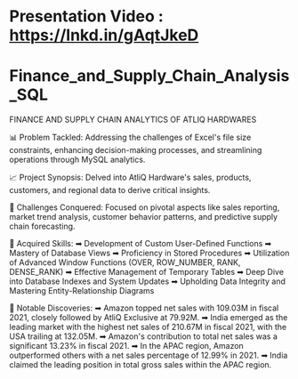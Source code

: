 # Presentation Video : https://lnkd.in/gAqtJkeD

# Finance_and_Supply_Chain_Analysis_SQL

FINANCE AND SUPPLY CHAIN ANALYTICS OF ATLIQ HARDWARES

📊 Problem Tackled: Addressing the challenges of Excel's file size constraints, enhancing decision-making processes, and streamlining operations through MySQL analytics.

📈 Project Synopsis: Delved into AtliQ Hardware's sales, products, customers, and regional data to derive critical insights.

🎯 Challenges Conquered: Focused on pivotal aspects like sales reporting, market trend analysis, customer behavior patterns, and predictive supply chain forecasting.

🔑 Acquired Skills: ➡ Development of Custom User-Defined Functions ➡ Mastery of Database Views ➡ Proficiency in Stored Procedures ➡ Utilization of Advanced Window Functions (OVER, ROW_NUMBER, RANK, DENSE_RANK) ➡ Effective Management of Temporary Tables ➡ Deep Dive into Database Indexes and System Updates ➡ Upholding Data Integrity and Mastering Entity-Relationship Diagrams

🔄 Notable Discoveries: ➡ Amazon topped net sales with 109.03M in fiscal 2021, closely followed by AtliQ Exclusive at 79.92M. ➡ India emerged as the leading market with the highest net sales of 210.67M in fiscal 2021, with the USA trailing at 132.05M. ➡ Amazon's contribution to total net sales was a significant 13.23% in fiscal 2021. ➡ In the APAC region, Amazon outperformed others with a net sales percentage of 12.99% in 2021. ➡ India claimed the leading position in total gross sales within the APAC region.



